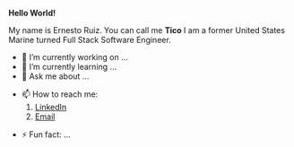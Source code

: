 **Hello World!**

My name is Ernesto Ruiz. You can call me **Tico** 
I am a former United States Marine 
turned Full Stack Software Engineer.

- 🔭 I’m currently working on ...
- 🌱 I’m currently learning ...
- 💬 Ask me about ...
+ 📫 How to reach me: 
  1. [LinkedIn](https://www.linkedin.com/in/ernesto-javier-ruiz/)
  2. [Email](mailto:ernesto.j.ruiz22@gmail.com)

- ⚡ Fun fact: ...
